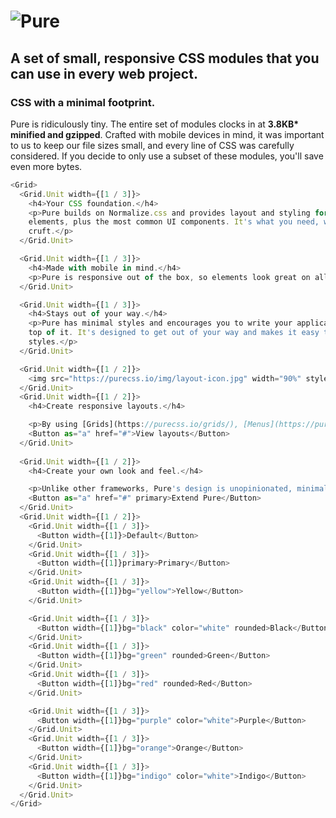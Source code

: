 # ![Pure](https://purecss.io/img/logo_pure@2x.png)

## A set of small, responsive CSS modules that you can use in every web project.

### CSS with a minimal footprint.

Pure is ridiculously tiny. The entire set of modules clocks in at **3.8KB\* minified and gzipped**. Crafted with mobile devices in mind, it was important to us to keep our file sizes small, and every line of CSS was carefully considered. If you decide to only use a subset of these modules, you'll save even more bytes.

```js
<Grid>
  <Grid.Unit width={[1 / 3]}>
    <h4>Your CSS foundation.</h4>
    <p>Pure builds on Normalize.css and provides layout and styling for native HTML
    elements, plus the most common UI components. It's what you need, without the
    cruft.</p>
  </Grid.Unit>

  <Grid.Unit width={[1 / 3]}>
    <h4>Made with mobile in mind.</h4>
    <p>Pure is responsive out of the box, so elements look great on all screen sizes.</p>
  </Grid.Unit>

  <Grid.Unit width={[1 / 3]}>
    <h4>Stays out of your way.</h4>
    <p>Pure has minimal styles and encourages you to write your application styles on
    top of it. It's designed to get out of your way and makes it easy to override
    styles.</p>
  </Grid.Unit>

  <Grid.Unit width={[1 / 2]}>
    <img src="https://purecss.io/img/layout-icon.jpg" width="90%" style={{margin:'auto'}} />
  </Grid.Unit>
  <Grid.Unit width={[1 / 2]}>
    <h4>Create responsive layouts.</h4>

    <p>By using [Grids](https://purecss.io/grids/), [Menus](https://purecss.io/menus/), and more, it's easy to create beautiful responsive layouts for all screen sizes. We've made it easy for you to get started. Take a look at a few different [layouts](https://purecss.io/layouts/) and start your next web project with a rock-solid foundation.</p>
    <Button as="a" href="#">View layouts</Button>
  </Grid.Unit>
  
  <Grid.Unit width={[1 / 2]}>
    <h4>Create your own look and feel.</h4>

    <p>Unlike other frameworks, Pure's design is unopinionated, minimal and flat. We believe that it's much easier to add new CSS rules than to overwrite existing rules. By adding a few lines of CSS, you can customize Pure's appearance to work with your web project.</p>
    <Button as="a" href="#" primary>Extend Pure</Button>
  </Grid.Unit>
  <Grid.Unit width={[1 / 2]}>
    <Grid.Unit width={[1 / 3]}>
      <Button width={[1]}>Default</Button>
    </Grid.Unit>
    <Grid.Unit width={[1 / 3]}>
      <Button width={[1]}primary>Primary</Button>
    </Grid.Unit>
    <Grid.Unit width={[1 / 3]}>
      <Button width={[1]}bg="yellow">Yellow</Button>
    </Grid.Unit>

    <Grid.Unit width={[1 / 3]}>
      <Button width={[1]}bg="black" color="white" rounded>Black</Button>
    </Grid.Unit>
    <Grid.Unit width={[1 / 3]}>
      <Button width={[1]}bg="green" rounded>Green</Button>
    </Grid.Unit>
    <Grid.Unit width={[1 / 3]}>
      <Button width={[1]}bg="red" rounded>Red</Button>
    </Grid.Unit>

    <Grid.Unit width={[1 / 3]}>
      <Button width={[1]}bg="purple" color="white">Purple</Button>
    </Grid.Unit>
    <Grid.Unit width={[1 / 3]}>
      <Button width={[1]}bg="orange">Orange</Button>
    </Grid.Unit>
    <Grid.Unit width={[1 / 3]}>
      <Button width={[1]}bg="indigo" color="white">Indigo</Button>
    </Grid.Unit>
  </Grid.Unit>
</Grid>
```